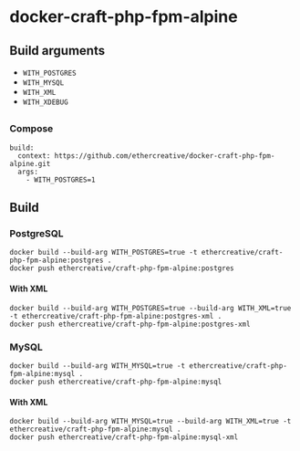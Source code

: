 # docker-craft-php-fpm-alpine

## Build arguments

- `WITH_POSTGRES`
- `WITH_MYSQL`
- `WITH_XML`
- `WITH_XDEBUG`

## 

### Compose

```
build:
  context: https://github.com/ethercreative/docker-craft-php-fpm-alpine.git
  args:
    - WITH_POSTGRES=1
```

## Build

### PostgreSQL

```
docker build --build-arg WITH_POSTGRES=true -t ethercreative/craft-php-fpm-alpine:postgres .
docker push ethercreative/craft-php-fpm-alpine:postgres
```

#### With XML

```
docker build --build-arg WITH_POSTGRES=true --build-arg WITH_XML=true -t ethercreative/craft-php-fpm-alpine:postgres-xml .
docker push ethercreative/craft-php-fpm-alpine:postgres-xml
```

### MySQL

```
docker build --build-arg WITH_MYSQL=true -t ethercreative/craft-php-fpm-alpine:mysql .
docker push ethercreative/craft-php-fpm-alpine:mysql
```

#### With XML

```
docker build --build-arg WITH_MYSQL=true --build-arg WITH_XML=true -t ethercreative/craft-php-fpm-alpine:mysql .
docker push ethercreative/craft-php-fpm-alpine:mysql-xml
```

